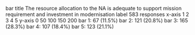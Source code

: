 bar
title The resource allocation to the NA is adequate to support mission requirement and investment in modernisation
label 583 responses
x-axis
    1
    2
    3
    4
    5
y-axis
    0
    50
    100
    150
    200
bar 1: 67 (11.5%)
bar 2: 121 (20.8%)
bar 3: 165 (28.3%)
bar 4: 107 (18.4%)
bar 5: 123 (21.1%)
